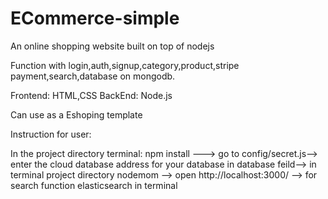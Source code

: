 # ECommerce-simple
An online shopping website built on top of nodejs

Function with login,auth,signup,category,product,stripe payment,search,database on mongodb.

Frontend: HTML,CSS
BackEnd: Node.js

Can use as a Eshoping template


Instruction for user:

In the project directory terminal: npm install ---> go to config/secret.js--> enter the cloud database address for your database in database feild--> in terminal project directory nodemom --> open http://localhost:3000/ --> for search function 
elasticsearch in terminal
